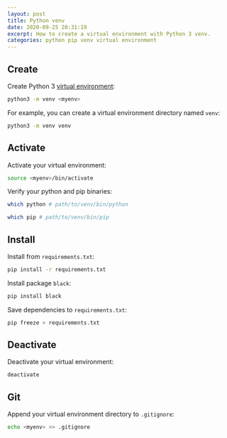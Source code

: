 ```yaml
---
layout: post
title: Python venv
date: 2020-09-25 20:31:19
excerpt: How to create a virtual environment with Python 3 venv.
categories: python pip venv virtual environment
---
```


## Create

Create Python 3 [virtual environment](https://docs.python.org/3/library/venv.html):

```sh
python3 -m venv <myenv>
```

For example, you can create a virtual environment directory named `venv`:

```sh
python3 -m venv venv
```

## Activate

Activate your virtual environment:

```sh
source <myenv>/bin/activate
```

Verify your python and pip binaries:

```sh
which python # path/to/venv/bin/python
```

```sh
which pip # path/to/venv/bin/pip
```

## Install

Install from `requirements.txt`:

```sh
pip install -r requirements.txt
```

Install package `black`:

```sh
pip install black
```

Save dependencies to `requirements.txt`:

```sh
pip freeze > requirements.txt
```

## Deactivate

Deactivate your virtual environment:

```sh
deactivate
```

## Git

Append your virtual environment directory to `.gitignore`:

```sh
echo <myenv> >> .gitignore
```
